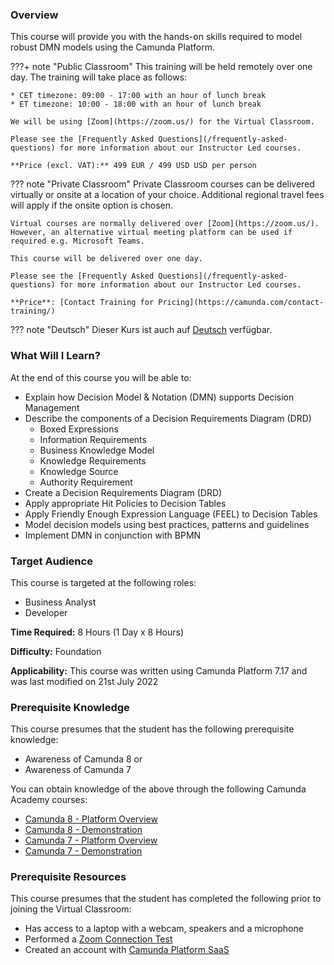 ### Overview

This course will provide you with the hands-on skills required to model robust DMN models using the Camunda Platform.

???+ note "Public Classroom"
    This training will be held remotely over one day. The training will take place as follows:

    * CET timezone: 09:00 - 17:00 with an hour of lunch break
    * ET timezone: 10:00 - 18:00 with an hour of lunch break

    We will be using [Zoom](https://zoom.us/) for the Virtual Classroom.

    Please see the [Frequently Asked Questions](/frequently-asked-questions) for more information about our Instructor Led courses.

    **Price (excl. VAT):** 499 EUR / 499 USD USD per person

??? note "Private Classroom"
    Private Classroom courses can be delivered virtually or onsite at a location of your choice. Additional regional travel fees will apply if the onsite option is chosen.

    Virtual courses are normally delivered over [Zoom](https://zoom.us/). However, an alternative virtual meeting platform can be used if required e.g. Microsoft Teams.

    This course will be delivered over one day.

    Please see the [Frequently Asked Questions](/frequently-asked-questions) for more information about our Instructor Led courses.

    **Price**: [Contact Training for Pricing](https://camunda.com/contact-training/)

??? note "Deutsch"
    Dieser Kurs ist auch auf [Deutsch](/camunda-dmn-ilt-de) verfügbar.

### What Will I Learn?

At the end of this course you will be able to:

* Explain how Decision Model & Notation (DMN) supports Decision Management
* Describe the components of a Decision Requirements Diagram (DRD)
  * Boxed Expressions
  * Information Requirements
  * Business Knowledge Model
  * Knowledge Requirements
  * Knowledge Source
  * Authority Requirement
* Create a Decision Requirements Diagram (DRD)
* Apply appropriate Hit Policies to Decision Tables
* Apply Friendly Enough Expression Language (FEEL) to Decision Tables
* Model decision models using best practices, patterns and guidelines
* Implement DMN in conjunction with BPMN

### Target Audience

This course is targeted at the following roles:

* Business Analyst
* Developer

**Time Required:** 8 Hours (1 Day x 8 Hours)

**Difficulty:** Foundation

**Applicability:** This course was written using Camunda Platform 7.17 and was last modified on 21st July 2022

### Prerequisite Knowledge

This course presumes that the student has the following prerequisite knowledge:

* Awareness of Camunda 8 or
* Awareness of Camunda 7

You can obtain knowledge of the above through the following Camunda Academy courses:

* [Camunda 8 - Platform Overview](/c8-platform-overview)
* [Camunda 8 - Demonstration](/c8-demonstration)
* [Camunda 7 - Platform Overview](/c7-platform-overview)
* [Camunda 7 - Demonstration](/c7-demonstration)

### Prerequisite Resources

This course presumes that the student has completed the following prior to joining the Virtual Classroom:

* Has access to a laptop with a webcam, speakers and a microphone
* Performed a [Zoom Connection Test](https://zoom.us/test)
* Created an account with [Camunda Platform SaaS](https://signup.camunda.com/accounts)

